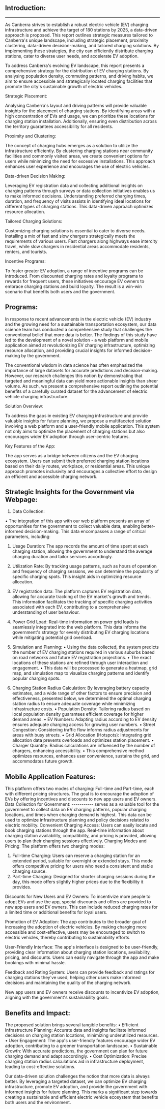 Introduction:
---------
-------------
As Canberra strives to establish a robust electric vehicle (EV) charging infrastructure and achieve the target of 180 stations by 2025, a data-driven approach is proposed. This report outlines strategic measures tailored to Canberra's unique landscape, including strategic placement, proximity clustering, data-driven decision-making, and tailored charging solutions. By implementing these strategies, the city can efficiently distribute charging stations, cater to diverse user needs, and accelerate EV adoption.

To address Canberra's evolving EV landscape, this report presents a comprehensive strategy for the distribution of EV charging stations. By analysing population density, commuting patterns, and driving habits, we aim to ensure accessible and strategically located charging facilities that promote the city's sustainable growth of electric vehicles.

Strategic Placement:

Analysing Canberra's layout and driving patterns will provide valuable insights for the placement of charging stations. By identifying areas with a high concentration of EVs and usage, we can prioritize these locations for charging station installation. Additionally, ensuring even distribution across the territory guarantees accessibility for all residents.

Proximity and Clustering:

The concept of charging hubs emerges as a solution to utilize the infrastructure efficiently. By clustering charging stations near community facilities and commonly visited areas, we create convenient options for users while minimizing the need for excessive installations. This approach enhances user experience and encourages the use of electric vehicles.

Data-driven Decision Making:

Leveraging EV registration data and collecting additional insights on charging patterns through surveys or data collection initiatives enables us to make informed decisions. Understanding preferred charging times, duration, and frequency of visits assists in identifying ideal locations for different types of charging stations. This data-driven approach optimizes resource allocation.

Tailored Charging Solutions:

Customizing charging solutions is essential to cater to diverse needs. Installing a mix of fast and slow chargers strategically meets the requirements of various users. Fast chargers along highways ease intercity travel, while slow chargers in residential areas accommodate residents, renters, and tourists.

Incentive Programs:

To foster greater EV adoption, a range of incentive programs can be introduced. From discounted charging rates and loyalty programs to rewards for frequent users, these initiatives encourage EV owners to embrace charging stations and build loyalty. The result is a win-win scenario that benefits both users and the government.

Programs:
-------

In response to recent advancements in the electric vehicle (EV) industry and the growing need for a sustainable transportation ecosystem, our data science team has conducted a comprehensive study that challenges the conventional belief that more data is better. The findings of this study have led to the development of a novel solution - a web platform and mobile application aimed at revolutionizing EV charging infrastructure, optimizing resource allocation, and providing crucial insights for informed decision-making by the government.

The conventional wisdom in data science has often emphasized the importance of large datasets for accurate predictions and decision-making. However, our research challenges this notion by demonstrating that targeted and meaningful data can yield more actionable insights than sheer volume. As such, we present a comprehensive report outlining the potential benefits of a carefully curated dataset for the advancement of electric vehicle charging infrastructure.

Solution Overview:

To address the gaps in existing EV charging infrastructure and provide valuable insights for future planning, we propose a multifaceted solution involving a web platform and a user-friendly mobile application. This system not only aims to optimize the placement of charging stations but also encourages wider EV adoption through user-centric features.

Key Features of the App:

The app serves as a bridge between citizens and the EV charging ecosystem. Users can submit their preferred charging station locations based on their daily routes, workplace, or residential areas. This unique approach promotes inclusivity and encourages a collective effort to design an efficient and accessible charging network.


Strategic Insights for the Government via Webpage:
-------

1.	Data Collection:

•	The integration of this app with our web platform presents an array of opportunities for the government to collect valuable data, enabling better-informed decision-making. This data encompasses a range of critical parameters, including:

1.	Usage Duration: The app records the amount of time spent at each charging station, allowing the government to understand the average charging duration and tailor services accordingly.
2.	Utilization Rate: By tracking usage patterns, such as hours of operation and frequency of charging sessions, we can determine the popularity of specific charging spots. This insight aids in optimizing resource allocation.
3.	EV registration data: The platform captures EV registration data, allowing for accurate tracking of the EV market's growth and trends. This information facilitates the tracking of specific charging activities associated with each EV, contributing to a comprehensive understanding of user behaviour. 
4.	Power Grid Load: Real-time information on power grid loads is seamlessly integrated into the web platform. This data informs the government's strategy for evenly distributing EV charging locations while mitigating potential grid overload.

2.	Simulation and Planning:
•	Using the data collected, the system predicts the number of EV charging stations required in various suburbs based on road networks and future EV registration projections.
•	The exact locations of these stations are refined through user interaction and engagement. 
•	This data will be processed to generate a heatmap, grid map, and simulation map to visualize charging patterns and identify popular charging spots.

3.	Charging Station Radius Calculation:
By leveraging battery capacity estimates, and a wide range of other factors to ensure precision and effectiveness, presented below, we determined the optimal charging station radius to ensure adequate coverage while minimizing infrastructure costs.
•	Population Density: Tailoring radius based on local population density guarantees efficient coverage for higher demand areas.
•	EV Numbers: Adapting radius according to EV density ensures adequate charging access for growing user numbers.
•	Street Congestion: Considering traffic flow informs radius adjustments for areas with busy streets.
•	Grid Allocation (Hotspots): Integrating grid allocation data prevents overloads and optimizes station placement.
•	Charger Quantity: Radius calculations are influenced by the number of chargers, enhancing accessibility.
•	This comprehensive method optimizes resources, enhances user convenience, sustains the grid, and accommodates future growth.

Mobile Application Features:
------------
This platform offers two modes of charging: Full-time and Part-time, each with different pricing structures. The goal is to encourage the adoption of EVs by offering incentives and discounts to new app users and EV owners.
Data Collection for Government: 
----------- serves as a valuable tool for the government to collect data on EV charging patterns, popular charging locations, and times when charging demand is highest. This data can be used to optimize infrastructure planning and policy decisions related to electric mobility.
Convenient Charging Access: Users can easily locate and book charging stations through the app. Real-time information about charging station availability, compatibility, and pricing is provided, allowing users to plan their charging sessions effectively.
Charging Modes and Pricing: The platform offers two charging modes:

1.	Full-time Charging: Users can reserve a charging station for an extended period, suitable for overnight or extended stays. This mode offers competitive pricing for users who need a consistent and stable charging source.
2.	Part-time Charging: Designed for shorter charging sessions during the day, this mode offers slightly higher prices due to the flexibility it provides.
   
Discounts for New Users and EV Owners: To incentivize more people to adopt EVs and use the app, special discounts and offers are provided to new app users and EV owners. This can include reduced charging rates for a limited time or additional benefits for loyal users.

Promotion of EV Adoption: The app contributes to the broader goal of increasing the adoption of electric vehicles. By making charging more accessible and cost-effective, users may be encouraged to switch to electric vehicles, thereby contributing to sustainability efforts.

User-Friendly Interface: The app's interface is designed to be user-friendly, providing clear information about charging station locations, availability, pricing, and discounts. Users can easily navigate through the app and make bookings with minimal hassle.

Feedback and Rating System: Users can provide feedback and ratings for charging stations they've used, helping other users make informed decisions and maintaining the quality of the charging network.

New app users and EV owners receive discounts to incentivize EV adoption, aligning with the government's sustainability goals.

Benefits and Impact:
------
The proposed solution brings several tangible benefits:
•	Efficient Infrastructure Planning: Accurate data and insights facilitate informed decisions on charging station locations, minimizing underutilized resources.
•	User Engagement: The app's user-friendly features encourage wider EV adoption, contributing to a greener transportation landscape.
•	Sustainable Growth: With accurate predictions, the government can plan for future charging demand and adapt accordingly.
•	Cost Optimization: Precise charging station radius calculations aid in infrastructure deployment, leading to cost-effective solutions.




Our data-driven solution challenges the notion that more data is always better. By leveraging a targeted dataset, we can optimize EV charging infrastructure, promote EV adoption, and provide the government with informed insights for future planning. This marks a significant step towards creating a sustainable and efficient electric vehicle ecosystem that benefits both users and the environment.






